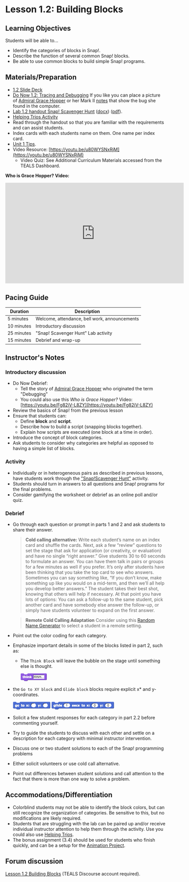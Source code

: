 # Lesson 1.2: Building Blocks

## Learning Objectives

Students will be able to...

* Identify the categories of blocks in Snap!.
* Describe the function of several common Snap! blocks.
* Be able to use common blocks to build simple Snap! programs.

## Materials/Preparation

* [1.2 Slide Deck](https://github.com/TEALSK12/introduction-to-computer-science/raw/master/slidedecks/TEALS%20SNAP%201.2.pptx)
* [Do Now 1.2: Tracing and Debugging](do_now_12.md) If you like you can place a picture of [Admiral Grace Hopper](https://upload.wikimedia.org/wikipedia/commons/2/21/Grace_Murray_Hopper%2C_in_her_office_in_Washington_DC%2C_1978%2C_%C2%A9Lynn_Gilbert.jpg) or her Mark II [notes](https://upload.wikimedia.org/wikipedia/commons/8/8a/H96566k.jpg) that show the bug she found in the computer.
* [Lab 1.2 handout Snap! Scavenger Hunt](lab_12.md) ([docx](https://github.com/TEALSK12/introduction-to-computer-science/raw/master/Unit%201%20Word/Lab%201.2%20SNAP%20Scavenger%20Hunt.docx)) ([pdf](https://github.com/TEALSK12/introduction-to-computer-science/raw/master/Unit%201%20PDF/Lab%201.2%20SNAP%20Scavenger%20Hunt.pdf)).
* [Helping Trios Activity](helping_trios.md)
* Read through the handout so that you are familiar with the requirements and can assist students.
* Index cards with each students name on them. One name per index card.
* [Unit 1 Tips](unit_1_tips.md).
* Video Resource: [https://youtu.be/u80WYSNxRjM](https://youtu.be/u80WYSNxRjM)
  * Video Quiz: See Additional Curriculum Materials accessed from the TEALS Dashboard.

**Who is Grace Hopper? Video:**

  <iframe class="markdeep" width="560" height="315" src="https://www.youtube.com/embed/Fg82iV-L8ZY" frameborder="0" allow="accelerometer; autoplay; encrypted-media; gyroscope; picture-in-picture" allowfullscreen></iframe>

## Pacing Guide

| Duration   | Description                                   |
| --------- | --------------------------------------------- |
| 5 minutes  | Welcome, attendance, bell work, announcements |
| 10 minutes | Introductory discussion                       |
| 25 minutes | "Snap! Scavenger Hunt" Lab activity            |
| 15 minutes | Debrief and wrap-up                           |

## Instructor's Notes

### Introductory discussion

* Do Now Debrief:
  * Tell the story of [Admiral Grace Hopper](https://en.wikipedia.org/wiki/Grace_Hopper) who originated the term "Debugging"
  * You could also use this _Who is Grace Hopper?_ Video: [https://youtu.be/Fg82iV-L8ZY](https://youtu.be/Fg82iV-L8ZY)
* Review the basics of Snap! from the previous lesson
* Ensure that students can:
  * Define **block** and **script**.
  * Describe how to build a script (snapping blocks together).
  * Explain how scripts are executed (one block at a time in order).
* Introduce the concept of block categories.
* Ask students to consider why categories are helpful as opposed to having a simple list of blocks.

### Activity

* Individually or in heterogeneous pairs as described in previous lessons, have students work through the ["Snap!Scavenger Hunt"](lab_12.md) activity.
* Students should turn in answers to all questions and Snap! programs for the final problems.
* Consider gamifying the worksheet or debrief as an online poll and/or quiz.

### Debrief

* Go through each question or prompt in parts 1 and 2 and ask students to share their answer.

  > **Cold calling alternative:** Write each student’s name on an index card and shuffle the cards. Next, ask a few “review” questions to set the stage that ask for application (or creativity, or evaluation) and have no single “right answer.” Give students 30 to 60 seconds to formulate an answer. You can have them talk in pairs or groups for a few minutes as well if you prefer. It’s only after students have been thinking that you take the top card to see who answers. Sometimes you can say something like, “If you don’t know, make something up like you would on a mid-term, and then we’ll all help you develop better answers.” The student takes their best shot, knowing that others will help if necessary.
  At that point you have lots of options:  You can ask a follow-up to the same student, pick another card and have somebody else answer the follow-up, or simply have students volunteer to expand on the first answer.

  >**Remote Cold Calling Adaptation**
  >Consider using this [Random Name Generator](Excel-Randomizer.xlsx) to select a student in a remote setting.

* Point out the color coding for each category.
* Emphasize important details in some of the blocks listed in part 2, such as:
  * The `Think Block` will leave the bubble on the stage until something else is thought.

    ![Think Block](think.png)

* the `Go to XY block` and `Glide block` blocks require explicit x* and y-coordinates.

  ![Go to XY block](gotox-y.png) ![Glide block](glide.png)

* Solicit a few student responses for each category in part 2.2 before commenting yourself.
* Try to guide the students to discuss with each other and settle on a description for each category with minimal instructor intervention.
* Discuss one or two student solutions to each of the Snap! programming problems
* Either solicit volunteers or use cold call alternative.
* Point out differences between student solutions and call attention to the fact that there is more than one way to solve a problem.

## Accommodations/Differentiation

* Colorblind students may not be able to identify the block colors, but can still recognize the organization of categories. Be sensitive to this, but no modifications are likely required.
* Students that are struggling with the lab can be paired up and/or receive individual instructor attention to help them through the activity. Use you could also use [Helping Trios](https://github.com/TEALSK12/introduction-to-computer-science/raw/master/Unit%201%20PDF/Helping%20Trios.pdf).
* The bonus assignment (3.4) should be used for students who finish quickly, and can be a setup for the [Animation Project](project_1.md).

## Forum discussion

[Lesson 1.2 Building Blocks](http://forums.tealsk12.org/c/unit-1-snap-basics/lesson-1-2-building-blocks) (TEALS Discourse account required).
